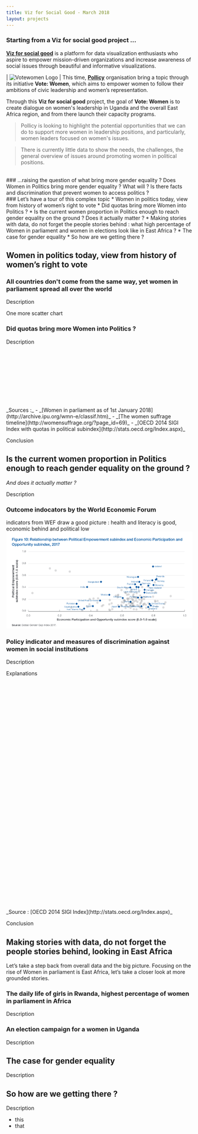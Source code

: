 ```yaml
---
title: Viz for Social Good - March 2018
layout: projects
---
```




### Starting from a Viz for social good project ...


 [**Viz for social good**](https://www.vizforsocialgood.com/) is a platform for data visualization enthusiasts who aspire to empower mission-driven organizations and increase awareness of social issues through beautiful and informative visualizations. 

| ![Votewomen Logo](http://votewomen.pollicy.org/wp-content/uploads/2018/02/votewomenlogotiny.png) | This time, [**Pollicy**](https://www.vizforsocialgood.com/join-a-project/pollicy) organisation bring a topic through its initiative **Vote: Women**, which aims to empower women to follow their ambitions of civic leadership and women’s representation.

Through this **Viz for social good** project, the goal of **Vote: Women**  is to create dialogue on women's leadership in Uganda and the overall East Africa region, and from there launch their capacity programs. 

> Pollicy is looking to highlight the potential opportunities that we can do to support more women in leadership positions, and particularly, women leaders focused on women's issues. 

> There is currently little data to show the needs, the challenges, the general overview of issues around promoting women in political positions.

<br/>
### ...raising the question of what bring more gender equality ?
Does Women in Politics bring more gender equality ? What will ?
Is there facts and discrimination that prevent women to access politics ?

<br/>
### Let’s have a tour of this complex topic
* Women in politics today, view from history of women’s right to vote
* Did quotas bring more Women into Politics ?
* Is the current women proportion in Politics enough to reach gender equality on the ground ? Does it actually matter ?
* Making stories with data, do not forget the people stories behind : what high percentage of Women in parliament and women in elections look like in East Africa ? 
* The case for gender equality
* So how are we getting there ?



<br/>

## Women in politics today, view from history of women’s right to vote
### All countries don't come from the same way, yet women in parliament spread all over the world
Description

<p> One more scatter chart </p>

### Did quotas bring more Women into Politics ?
Description
<div>
	<div id ="continentDropdown"></div>
	<svg id="vote"></svg>
</div>
_Sources :_
- _[Women in parliament as of 1st January 2018](http://archive.ipu.org/wmn-e/classif.htm)_
- _[The women suffrage timeline](http://womensuffrage.org/?page_id=69)_
- _[OECD 2014 SIGI Index with quotas in political subindex](http://stats.oecd.org/Index.aspx)_

Conclusion
<br/>

## Is the current women proportion in Politics enough to reach gender equality on the ground ? 
*And does it actually matter ?*

Description

### Outcome indocators by the World Economic Forum
indicators from WEF draw a good picture : health and literacy is good, economic behind and political low
[![WEF chart](wef.png)](http://reports.weforum.org/global-gender-gap-report-2017/?doing_wp_cron=1520443171.7792630195617675781250)
<br/>
### Policy indicator and  measures of discrimination against women in social institutions 
Description
<div>
	<p> Explanations </p>
	<svg id="sub1"></svg>
	<svg id="sub2"></svg>
</div>

<div>
	<svg id="sub3"></svg>
	<svg id="sub4"></svg>
</div>
_Source : [OECD 2014 SIGI Index](http://stats.oecd.org/Index.aspx)_

Conclusion

## Making stories with data, do not forget the people stories behind, looking in East Africa

Let’s take a step back from overall data and the big picture. 
Focusing on the rise of Women in parliament is East Africa, let’s take a closer look at more grounded stories.

### The daily life of girls in Rwanda, highest percentage of women in parliament in Africa 
Description

### An election campaign for a women in Uganda
Description

## The case for gender equality
Description

## So how are we getting there ?
Description
* this
* that


<script src="https://d3js.org/d3.v4.min.js"></script>
<script src="votescatter.js">	</script>
<script src="sigiscatter.js">	</script>

<link rel="stylesheet" href="sigisubindex.css">
